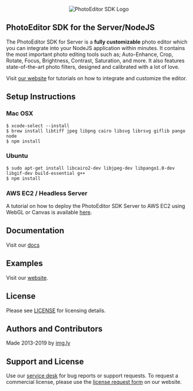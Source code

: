 <p align="center">
  <img src="http://static.photoeditorsdk.com/logo.png" alt="PhotoEditor SDK Logo"/>
</p>

## PhotoEditor SDK for the Server/NodeJS
The PhotoEditor SDK for Server is a **fully customizable** photo editor which you can integrate into your NodeJS application within minutes.
It contains the most important photo editing tools such as;
Auto-Enhance, Crop, Rotate, Focus, Brightness, Contrast, Saturation, and more.
It also features state-of-the-art photo filters, designed and calibrated with a lot of love.

Visit [our website](https://www.photoeditorsdk.com) for tutorials on how to integrate and customize the editor.

## Setup Instructions


### Mac OSX

```shell
$ xcode-select --install
$ brew install libtiff jpeg libpng cairo libsvg librsvg giflib pango node
$ npm install
```

### Ubuntu
```shell
$ sudo apt-get install libcairo2-dev libjpeg-dev libpango1.0-dev libgif-dev build-essential g++
$ npm install
```

### AWS EC2 / Headless Server
A tutorial on how to deploy the PhotoEditor SDK Server to AWS EC2 using WebGL or Canvas is available [here](AWS.md).

## Documentation
Visit our [docs](https://docs.photoeditorsdk.com)

## Examples
Visit our [website](https://www.photoeditorsdk.com/).


## License
Please see [LICENSE](https://github.com/imgly/pesdk-server-build/blob/master/LICENSE.md) for licensing details.

## Authors and Contributors
Made 2013-2019 by [img.ly](https://www.photoeditorsdk.com)

## Support and License
Use our [service desk](https://support.photoeditorsdk.com) for bug reports or support requests. To request a commercial license, please use the [license request form](https://www.photoeditorsdk.com/pricing) on our website.
